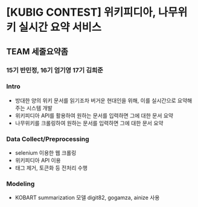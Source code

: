 # [KUBIG CONTEST] 위키피디아, 나무위키 실시간 요약 서비스
## TEAM 세줄요약좀
### 15기 반민정, 16기 엄기영 17기 김희준

### Intro
- 방대한 양의 위키 문서를 읽기조차 버거운 현대인을 위해, 이를 실시간으로 요약해주는 시스템 개발
- 위키피디아 API를 활용하여 원하는 문서를 입력하면 그에 대한 문서 요약
- 나무위키를 크롤링하여 원하는 문서를 입력하면 그에 대한 문서 요약

### Data Collect/Preprocessing
- selenium 이용한 웹 크롤링
- 위키피디아 API 이용
- 태그 제거, 토큰화 등 전처리 수행

### Modeling
- KOBART summarization 모델 digit82, gogamza, ainize 사용
